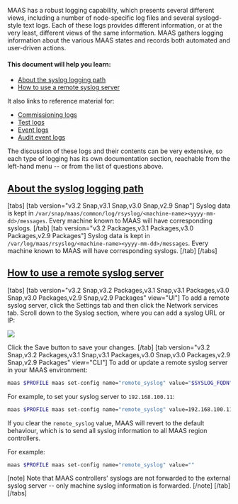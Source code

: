 <!-- "MAAS logging reference" -->
MAAS has a robust logging capability, which presents several different views, including a number of node-specific log files and several syslogd-style text logs.  Each of these logs provides different information, or at the very least, different views of the same information.  MAAS gathers logging information about the various MAAS states and records both automated and user-driven actions.

#### This document will help you learn:

* [About the syslog logging path](#heading--path)
* [How to use a remote syslog server](#heading--using-a-remote-syslog-server)

It also links to reference material for:

* [Commissioning logs](/t/commissioning-log-reference/5248)
* [Test logs](/t/test-log-reference/5314)
* [Event logs](/t/event-log-reference/5252)
* [Audit event logs](/t/audit-event-log-reference/5256)

The discussion of these logs and their contents can be very extensive, so each type of logging has its own documentation section, reachable from the left-hand menu -- or from the list of questions above.

<a href="#heading--path"><h2 id="heading--path">About the syslog logging path</h2></a>

[tabs]
[tab version="v3.2 Snap,v3.1 Snap,v3.0 Snap,v2.9 Snap"] 
Syslog data is kept in `/var/snap/maas/common/log/rsyslog/<machine-name><yyyy-mm-dd>/messages`. Every machine known to MAAS will have corresponding syslogs.
[/tab]
[tab version="v3.2 Packages,v3.1 Packages,v3.0 Packages,v2.9 Packages"] 
Syslog data is kept in `/var/log/maas/rsyslog/<machine-name><yyyy-mm-dd>/messages`.  Every machine known to MAAS will have corresponding syslogs.
[/tab]
[/tabs]

<a href="#heading--using-a-remote-syslog-server"><h2 id="heading--using-a-remote-syslog-server">How to use a remote syslog server</h2></a>

[tabs]
[tab version="v3.2 Snap,v3.2 Packages,v3.1 Snap,v3.1 Packages,v3.0 Snap,v3.0 Packages,v2.9 Snap,v2.9 Packages" view="UI"] 
To add a remote syslog server, click the Settings tab and then click the Network services tab. Scroll down to the Syslog section, where you can add a syslog URL or IP:

<a href="https://assets.ubuntu.com/v1/e139d4e9-installconfig-syslog__2.6-remote-syslog.png" target = "_blank"><img src="https://assets.ubuntu.com/v1/e139d4e9-installconfig-syslog__2.6-remote-syslog.png"></a>

Click the Save button to save your changes.
[/tab]
[tab version="v3.2 Snap,v3.2 Packages,v3.1 Snap,v3.1 Packages,v3.0 Snap,v3.0 Packages,v2.9 Snap,v2.9 Packages" view="CLI"]
To add or update a remote syslog server in your MAAS environment:

``` bash
maas $PROFILE maas set-config name="remote_syslog" value="$SYSLOG_FQDN"
```

For example, to set your syslog server to `192.168.100.11`:

``` bash
maas $PROFILE maas set-config name="remote_syslog" value=192.168.100.11
```

If you clear the `remote_syslog` value, MAAS will revert to the default behaviour, which is to send all syslog information to all MAAS region controllers.

For example:

``` bash
maas $PROFILE maas set-config name="remote_syslog" value=""
```

[note]
Note that MAAS controllers' syslogs are not forwarded to the external syslog server -- only machine syslog information is forwarded.
[/note]
[/tab]
[/tabs]